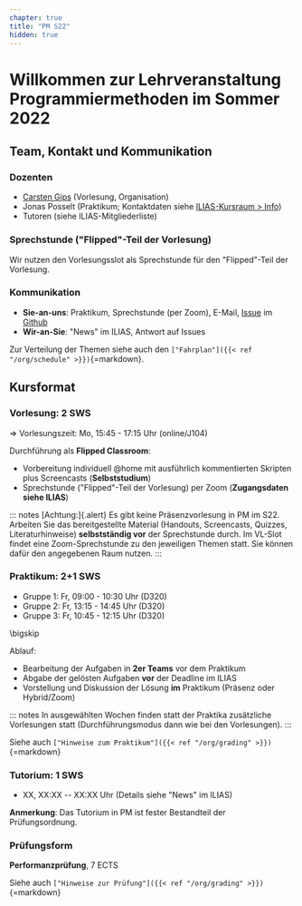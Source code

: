 ```yaml
---
chapter: true
title: "PM S22"
hidden: true
---
```



# Willkommen zur Lehrveranstaltung Programmiermethoden im Sommer 2022

## Team, Kontakt und Kommunikation

### Dozenten

-   [Carsten Gips](https://www.fh-bielefeld.de/minden/ueber-uns/personenverzeichnis/carsten-gips) (Vorlesung, Organisation)
-   Jonas Posselt (Praktikum; Kontaktdaten siehe [ILIAS-Kursraum > Info](https://www.fh-bielefeld.de/elearning/ilias.php?ref_id=1015325&cmdClass=ilinfoscreengui&cmd=showSummary&cmdNode=wr:ls:er&baseClass=ilrepositorygui#after_tabs))
-   Tutoren (siehe ILIAS-Mitgliederliste)

### Sprechstunde ("Flipped"-Teil der Vorlesung)

Wir nutzen den Vorlesungsslot als Sprechstunde für den "Flipped"-Teil der Vorlesung.

### Kommunikation

-   **Sie-an-uns**: Praktikum, Sprechstunde (per Zoom), E-Mail,
    [Issue](https://github.com/PM-Dungeon/PM-Lecture/issues/new/choose) im
    [Github](https://github.com/PM-Dungeon/PM-Lecture)
-   **Wir-an-Sie**: "News" im ILIAS, Antwort auf Issues

Zur Verteilung der Themen siehe auch den `["Fahrplan"]({{< ref "/org/schedule" >}})`{=markdown}.


## Kursformat

### Vorlesung: 2 SWS

=> Vorlesungszeit: Mo, 15:45 - 17:15 Uhr (online/J104)

Durchführung als **Flipped Classroom**:
*   Vorbereitung individuell \@home mit ausführlich kommentierten Skripten plus
    Screencasts (**Selbststudium**)
*   Sprechstunde ("Flipped"-Teil der Vorlesung) per Zoom (**Zugangsdaten siehe ILIAS**)

::: notes
[Achtung:]{.alert} Es gibt keine Präsenzvorlesung in PM im S22. Arbeiten Sie das
bereitgestellte Material (Handouts, Screencasts, Quizzes, Literaturhinweise)
**selbstständig vor** der Sprechstunde durch. Im VL-Slot findet eine Zoom-Sprechstunde
zu den jeweiligen Themen statt. Sie können dafür den angegebenen Raum nutzen.
:::

### Praktikum: 2+1 SWS

*   Gruppe 1: Fr, 09:00 - 10:30 Uhr (D320)
*   Gruppe 2: Fr, 13:15 - 14:45 Uhr (D320)
*   Gruppe 3: Fr, 10:45 - 12:15 Uhr (D320)

\bigskip

Ablauf:
-   Bearbeitung der Aufgaben in **2er Teams** vor dem Praktikum
-   Abgabe der gelösten Aufgaben **vor** der Deadline im ILIAS
-   Vorstellung und Diskussion der Lösung **im** Praktikum (Präsenz oder Hybrid/Zoom)

::: notes
In ausgewählten Wochen finden statt der Praktika zusätzliche Vorlesungen statt
(Durchführungsmodus dann wie bei den Vorlesungen).
:::

Siehe auch `["Hinweise zum Praktikum"]({{< ref "/org/grading" >}})`{=markdown}

### Tutorium: 1 SWS

-   XX, XX:XX -- XX:XX Uhr (Details siehe "News" im ILIAS)

**Anmerkung**: Das Tutorium in PM ist fester Bestandteil der Prüfungsordnung.

### Prüfungsform

**Performanzprüfung**, 7 ECTS

Siehe auch `["Hinweise zur Prüfung"]({{< ref "/org/grading" >}})`{=markdown}
